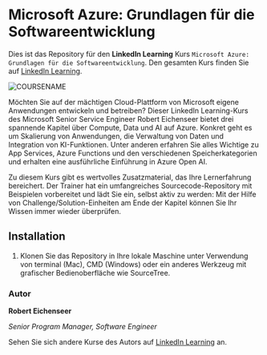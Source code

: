 # Microsoft Azure: Grundlagen für die Softwareentwicklung

Dies ist das Repository für den **LinkedIn Learning** Kurs `Microsoft Azure: Grundlagen für die Softwareentwicklung`. Den gesamten Kurs finden Sie auf [LinkedIn Learning][lil-course-url].

![COURSENAME][lil-thumbnail-url] 

Möchten Sie auf der mächtigen Cloud-Plattform von Microsoft eigene Anwendungen entwickeln und betreiben? Dieser LinkedIn Learning-Kurs des Microsoft Senior Service Engineer Robert Eichenseer bietet drei spannende Kapitel über Compute, Data und AI auf Azure. Konkret geht es um Skalierung von Anwendungen, die Verwaltung von Daten und Integration von KI-Funktionen. Unter anderen erfahren Sie alles Wichtige zu App Services, Azure Functions und den verschiedenen Speicherkategorien und erhalten eine ausführliche Einführung in Azure Open AI.

Zu diesem Kurs gibt es wertvolles Zusatzmaterial, das Ihre Lernerfahrung bereichert. Der Trainer hat ein umfangreiches Sourcecode-Repository mit Beispielen vorbereitet und lädt Sie ein, selbst aktiv zu werden: Mit der Hilfe von Challenge/Solution-Einheiten am Ende der Kapitel können Sie Ihr Wissen immer wieder überprüfen.

## Installation

1. Klonen Sie das Repository in Ihre lokale Maschine unter Verwendung von terminal (Mac), CMD (Windows) oder ein anderes Werkzeug mit grafischer Bedienoberfläche wie SourceTree.

### Autor

**Robert Eichenseer**

_Senior Program Manager, Software Engineer_

Sehen Sie sich andere Kurse des Autors auf [LinkedIn Learning](https://www.linkedin.com/learning/instructors/robert-eichenseer) an.

[0]: # (Replace these placeholder URLs with actual course URLs)
[lil-course-url]: https://www.linkedin.com/learning/microsoft-azure-grundlagen-fur-die-softwareentwicklung
[lil-thumbnail-url]: https://media.licdn.com/dms/image/D560DAQGjZPUYxIYKmw/learning-public-crop_675_1200/0/1711363644027?e=2147483647&v=beta&t=sSS6rkWXMNChuLc9zoqrc_QoXF7ubVd4uLoxRXY4UiA
